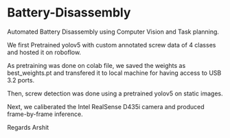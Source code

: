 # Battery-Disassembly

Automated Battery Disassembly using Computer Vision and Task planning.

We first Pretrained yolov5 with custom annotated screw data of 4 classes and hosted it on roboflow.

As pretraining was done on colab file, we saved the weights as best_weights.pt and transfered it to local machine for having access to USB 3.2 ports.

Then, screw detection was done using a pretrained yolov5 on static images.

Next, we caliberated the Intel RealSense D435i camera and produced frame-by-frame inference.






Regards
Arshit




